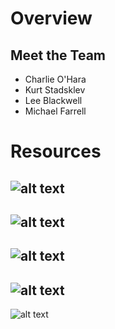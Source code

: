 # Overview
## Meet the Team
* Charlie O'Hara
* Kurt Stadsklev
* Lee Blackwell
* Michael Farrell
# Resources

![alt text](https://i.imgur.com/fawRchq.jpg)
---
![alt text](https://i.imgur.com/fhgzVEt.jpg)
---
![alt text](https://i.imgur.com/lceOAtI.jpg)
---
![alt text](https://i.imgur.com/IQBhKkT.jpg)
---
![alt text](https://i.imgur.com/v8hVVdF.jpg)
